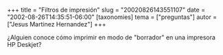 +++
title = "Filtros de impresión"
slug = "20020826143551107"
date = "2002-08-26T14:35:51-06:00"
[taxonomies]
tema = ["preguntas"]
autor = ["Jesus Martinez Hernandez"]
+++

¿Alguien conoce cómo imprimir en modo de &quot;borrador&quot; en una
impresora HP Deskjet?


